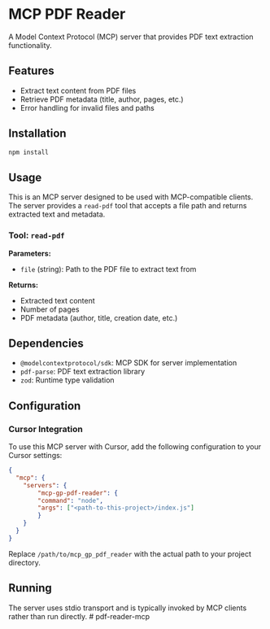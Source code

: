 # MCP PDF Reader

A Model Context Protocol (MCP) server that provides PDF text extraction functionality.

## Features

- Extract text content from PDF files
- Retrieve PDF metadata (title, author, pages, etc.)
- Error handling for invalid files and paths

## Installation

```bash
npm install
```

## Usage

This is an MCP server designed to be used with MCP-compatible clients. The server provides a `read-pdf` tool that accepts a file path and returns extracted text and metadata.

### Tool: `read-pdf`

**Parameters:**
- `file` (string): Path to the PDF file to extract text from

**Returns:**
- Extracted text content
- Number of pages
- PDF metadata (author, title, creation date, etc.)

## Dependencies

- `@modelcontextprotocol/sdk`: MCP SDK for server implementation
- `pdf-parse`: PDF text extraction library
- `zod`: Runtime type validation

## Configuration

### Cursor Integration

To use this MCP server with Cursor, add the following configuration to your Cursor settings:

```json
{
  "mcp": {
    "servers": {
        "mcp-gp-pdf-reader": {
        "command": "node",
        "args": ["<path-to-this-project>/index.js"]
        }
    }
  }
}
```

Replace `/path/to/mcp_gp_pdf_reader` with the actual path to your project directory.

## Running

The server uses stdio transport and is typically invoked by MCP clients rather than run directly. # pdf-reader-mcp
